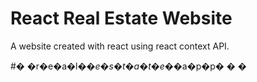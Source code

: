 <h1>React Real Estate Website</h1>
<p> A  website created with react using react context API.</p>

#� �r�e�a�l�_�e�s�t�a�t�e�_�a�p�p�
�
�
